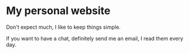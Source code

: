 # My personal website

Don't expect much, I like to keep things simple.

If you want to have a chat, definitely send me an email, I read them every day.
